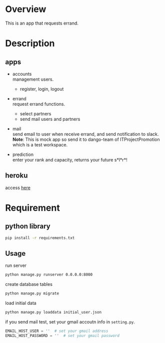 # Overview
This is an app that requests errand.

# Description
## apps
- accounts  
management users.
    - register, login, logout

- errand  
request errand functions.  
    - select partners
    - send mail users and partners

- mail  
send email to user when receive errand, and send notification to slack.  
**Note**: This is mock app so send it to dango-team of ITProjectPromotion which is a test workspace.

- prediction  
enter your rank and capacity, returns your future s\*l\*r\*!

## heroku
access [here](https://fathomless-mesa-47202.herokuapp.com/)


# Requirement
## python library
```bash
pip install -r requirements.txt
```

## Usage

run server
```bash
python manage.py runserver 0.0.0.0:8000
```

create database tables
```bash
python manage.py migrate
```

load initial data
```bash
python manage.py loaddata initial_user.json
```

if you send mail test, set your gmail accoutn info in `setting.py`.
```python setting.py
EMAIL_HOST_USER = ''  # set your gmail address
EMAIL_HOST_PASSWORD = ''  # set your gmail password
```
